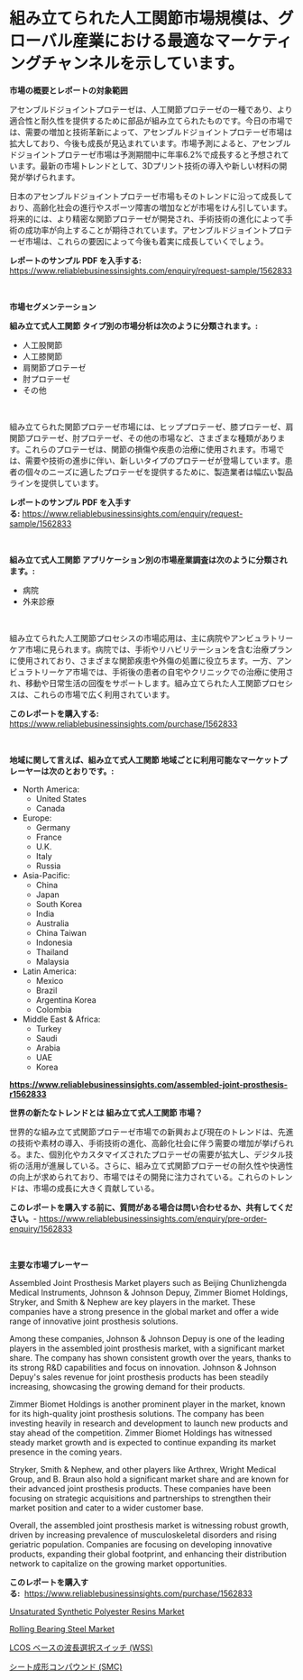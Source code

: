 <p><h1>組み立てられた人工関節市場規模は、グローバル産業における最適なマーケティングチャンネルを示しています。</h1></p><p><strong>市場の概要とレポートの対象範囲</strong></p>
<p><p>アセンブルドジョイントプロテーゼは、人工関節プロテーゼの一種であり、より適合性と耐久性を提供するために部品が組み立てられたものです。今日の市場では、需要の増加と技術革新によって、アセンブルドジョイントプロテーゼ市場は拡大しており、今後も成長が見込まれています。市場予測によると、アセンブルドジョイントプロテーゼ市場は予測期間中に年率6.2%で成長すると予想されています。最新の市場トレンドとして、3Dプリント技術の導入や新しい材料の開発が挙げられます。</p><p>日本のアセンブルドジョイントプロテーゼ市場もそのトレンドに沿って成長しており、高齢化社会の進行やスポーツ障害の増加などが市場をけん引しています。将来的には、より精密な関節プロテーゼが開発され、手術技術の進化によって手術の成功率が向上することが期待されています。アセンブルドジョイントプロテーゼ市場は、これらの要因によって今後も着実に成長していくでしょう。</p></p>
<p><strong>レポートのサンプル PDF を入手する:</strong> <a href="https://www.reliablebusinessinsights.com/enquiry/request-sample/1562833">https://www.reliablebusinessinsights.com/enquiry/request-sample/1562833</a></p>
<p>&nbsp;</p>
<p><strong>市場セグメンテーション</strong></p>
<p><strong>組み立て式人工関節 タイプ別の市場分析は次のように分類されます。:</strong></p>
<p><ul><li>人工股関節</li><li>人工膝関節</li><li>肩関節プロテーゼ</li><li>肘プロテーゼ</li><li>その他</li></ul></p>
<p>&nbsp;</p>
<p><p>組み立てられた関節プロテーゼ市場には、ヒッププロテーゼ、膝プロテーゼ、肩関節プロテーゼ、肘プロテーゼ、その他の市場など、さまざまな種類があります。これらのプロテーゼは、関節の損傷や疾患の治療に使用されます。市場では、需要や技術の進歩に伴い、新しいタイプのプロテーゼが登場しています。患者の個々のニーズに適したプロテーゼを提供するために、製造業者は幅広い製品ラインを提供しています。</p></p>
<p><strong>レポートのサンプル PDF を入手する:</strong>&nbsp;<a href="https://www.reliablebusinessinsights.com/enquiry/request-sample/1562833">https://www.reliablebusinessinsights.com/enquiry/request-sample/1562833</a></p>
<p>&nbsp;</p>
<p><strong> 組み立て式人工関節 アプリケーション別の市場産業調査は次のように分類されます。:</strong></p>
<p><ul><li>病院</li><li>外来診療</li></ul></p>
<p>&nbsp;</p>
<p><p>組み立てられた人工関節プロセシスの市場応用は、主に病院やアンビュラトリーケア市場に見られます。病院では、手術やリハビリテーションを含む治療プランに使用されており、さまざまな関節疾患や外傷の処置に役立ちます。一方、アンビュラトリーケア市場では、手術後の患者の自宅やクリニックでの治療に使用され、移動や日常生活の回復をサポートします。組み立てられた人工関節プロセシスは、これらの市場で広く利用されています。</p></p>
<p><strong>このレポートを購入する:</strong>&nbsp; <a href="https://www.reliablebusinessinsights.com/purchase/1562833">https://www.reliablebusinessinsights.com/purchase/1562833</a></p>
<p>&nbsp;</p>
<p><strong>地域に関して言えば、組み立て式人工関節 地域ごとに利用可能なマーケットプレーヤーは次のとおりです。:</strong></p>
<p><ul>
    <li>
        North America:
        <ul>
            <li>United States</li>
            <li>Canada</li>
        </ul>
    </li>
    <li>
        Europe:
        <ul>
            <li>Germany</li>
            <li>France</li>
            <li>U.K.</li>
            <li>Italy</li>
            <li>Russia</li>
        </ul>
    </li>
    <li>
        Asia-Pacific:
        <ul>
            <li>China</li>
            <li>Japan</li>
            <li>South Korea</li>
            <li>India</li>
            <li>Australia</li>
            <li>China Taiwan</li>
            <li>Indonesia</li>
            <li>Thailand</li>
            <li>Malaysia</li>
        </ul>
    </li>
    <li>
        Latin America:
        <ul>
            <li>Mexico</li>
            <li>Brazil</li>
            <li>Argentina Korea</li>
            <li>Colombia</li>
        </ul>
    </li>
    <li>
        Middle East & Africa:
        <ul>
            <li>Turkey</li>
            <li>Saudi</li>
            <li>Arabia</li>
            <li>UAE</li>
            <li>Korea</li>
        </ul>
    </li>
    </ul></p>
<p><strong><a href="https://www.reliablebusinessinsights.com/assembled-joint-prosthesis-r1562833">https://www.reliablebusinessinsights.com/assembled-joint-prosthesis-r1562833</a></strong>&nbsp;</p>
<p><strong>世界の新たなトレンドとは 組み立て式人工関節 市場？</strong></p>
<p><p>世界的な組み立て式関節プロテーゼ市場での新興および現在のトレンドは、先進の技術や素材の導入、手術技術の進化、高齢化社会に伴う需要の増加が挙げられる。また、個別化やカスタマイズされたプロテーゼの需要が拡大し、デジタル技術の活用が進展している。さらに、組み立て式関節プロテーゼの耐久性や快適性の向上が求められており、市場ではその開発に注力されている。これらのトレンドは、市場の成長に大きく貢献している。</p></p>
<p><strong>このレポートを購入する前に、質問がある場合は問い合わせるか、共有してください。</strong>- <a href="https://www.reliablebusinessinsights.com/enquiry/pre-order-enquiry/1562833">https://www.reliablebusinessinsights.com/enquiry/pre-order-enquiry/1562833</a></p>
<p>&nbsp;</p>
<p><strong>主要な市場プレーヤー</strong></p>
<p><p>Assembled Joint Prosthesis Market players such as Beijing Chunlizhengda Medical Instruments, Johnson & Johnson Depuy, Zimmer Biomet Holdings, Stryker, and Smith & Nephew are key players in the market. These companies have a strong presence in the global market and offer a wide range of innovative joint prosthesis solutions.</p><p>Among these companies, Johnson & Johnson Depuy is one of the leading players in the assembled joint prosthesis market, with a significant market share. The company has shown consistent growth over the years, thanks to its strong R&D capabilities and focus on innovation. Johnson & Johnson Depuy's sales revenue for joint prosthesis products has been steadily increasing, showcasing the growing demand for their products.</p><p>Zimmer Biomet Holdings is another prominent player in the market, known for its high-quality joint prosthesis solutions. The company has been investing heavily in research and development to launch new products and stay ahead of the competition. Zimmer Biomet Holdings has witnessed steady market growth and is expected to continue expanding its market presence in the coming years.</p><p>Stryker, Smith & Nephew, and other players like Arthrex, Wright Medical Group, and B. Braun also hold a significant market share and are known for their advanced joint prosthesis products. These companies have been focusing on strategic acquisitions and partnerships to strengthen their market position and cater to a wider customer base.</p><p>Overall, the assembled joint prosthesis market is witnessing robust growth, driven by increasing prevalence of musculoskeletal disorders and rising geriatric population. Companies are focusing on developing innovative products, expanding their global footprint, and enhancing their distribution network to capitalize on the growing market opportunities.</p></p>
<p><strong>このレポートを購入する:</strong>&nbsp;&nbsp;<a href="https://www.reliablebusinessinsights.com/purchase/1562833">https://www.reliablebusinessinsights.com/purchase/1562833</a></p>
<p><p><a href="https://github.com/SheilaBruen2023/Market-Research-Report-List-1/blob/main/unsaturated-synthetic-polyester-resins-market.md">Unsaturated Synthetic Polyester Resins Market</a></p><p><a href="https://github.com/arionmp/Market-Research-Report-List-3/blob/main/rolling-bearing-steel-market.md">Rolling Bearing Steel Market</a></p><p><a href="https://github.com/GiovaniLeannon/Market-Research-Report-List-1/blob/main/398126388185.md">LCOS ベースの波長選択スイッチ (WSS)</a></p><p><a href="https://github.com/DanykaKilback/Market-Research-Report-List-1/blob/main/909183588186.md">シート成形コンパウンド (SMC)</a></p></p>